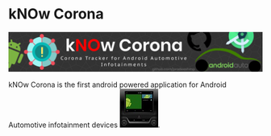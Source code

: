 # kNOw Corona
![Github Banner](images/app_banner.png)

kNOw Corona is the first android powered application for Android Automotive infotainment devices ![](images/and_infotainment.jpg).


 
